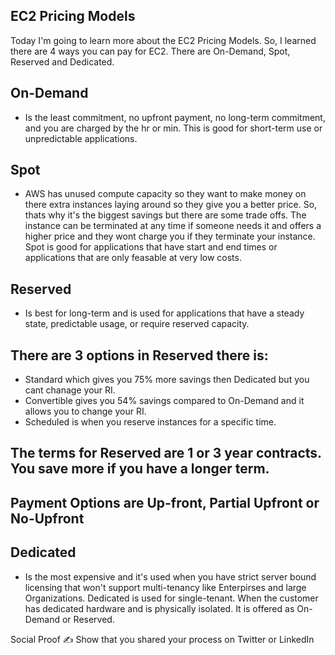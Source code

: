 ## EC2 Pricing Models
Today I'm going to learn more about the EC2 Pricing Models. So, I learned there are 4 ways you can pay for EC2. There are On-Demand, Spot, Reserved and Dedicated.

## On-Demand 
* Is the least commitment, no upfront payment, no long-term commitment, and you are charged by the hr or min.  This is good for short-term use or unpredictable applications.

## Spot 
* AWS has unused compute capacity so they want to make money on there extra instances laying around so they give you a better price.  So, thats why it's the biggest savings but there are some trade offs.  The instance can be terminated at any time if someone needs it and offers a higher price and they wont charge you if they terminate your instance. Spot is good for applications that have start and end times or applications that are only feasable at very low costs.

## Reserved 
* Is best for long-term and is used for applications that have a steady state, predictable usage, or require reserved capacity. 
## There are 3 options in Reserved there is: 
* Standard which gives you 75% more savings then Dedicated but you cant chanage your RI.  
* Convertible gives you 54% savings compared to On-Demand and it allows you to change your RI.   
* Scheduled is when you reserve instances for a specific time.

## The terms for Reserved are 1 or 3 year contracts.  You save more if you have a longer term.

## Payment Options are Up-front, Partial Upfront or No-Upfront

## Dedicated 
* Is the most expensive and it's used when you have strict server bound licensing that won't support multi-tenancy like Enterpirses and large Organizations. Dedicated is used for single-tenant. When the customer has dedicated hardware and is physically isolated. It is offered as On-Demand or Reserved.

Social Proof
✍️ Show that you shared your process on Twitter or LinkedIn

